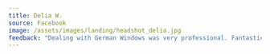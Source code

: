 ```yaml
---
title: Delia W.
source: Facebook
image: /assets/images/landing/headshot_delia.jpg
feedback: "Dealing with German Windows was very professional. Fantastic product, looks great, security brilliant, fantastic after installation service."
---
```

